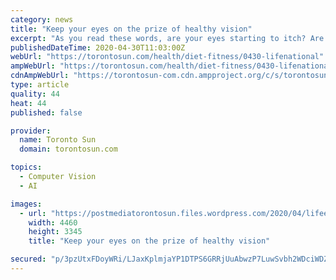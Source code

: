 ```yaml
---
category: news
title: "Keep your eyes on the prize of healthy vision"
excerpt: "As you read these words, are your eyes starting to itch? Are you squinting at your screen as words become blurred?And have you noticed your eyesight is getting worse now that you are working from"
publishedDateTime: 2020-04-30T11:03:00Z
webUrl: "https://torontosun.com/health/diet-fitness/0430-lifenational"
ampWebUrl: "https://torontosun.com/health/diet-fitness/0430-lifenational/amp"
cdnAmpWebUrl: "https://torontosun-com.cdn.ampproject.org/c/s/torontosun.com/health/diet-fitness/0430-lifenational/amp"
type: article
quality: 44
heat: 44
published: false

provider:
  name: Toronto Sun
  domain: torontosun.com

topics:
  - Computer Vision
  - AI

images:
  - url: "https://postmediatorontosun.files.wordpress.com/2020/04/lifeeyestraingettyimages-1152767903-e1588180136652.jpg"
    width: 4460
    height: 3345
    title: "Keep your eyes on the prize of healthy vision"

secured: "p/3pzUtxFDoyWRi/LJaxKplmjaYP1DTPS6GRRjUuAbwzP7LuwSvbh2WDciWDZBufMtN2iY93yQXhldpgE92bnowQtZApzhVC4emIi/U4jFIl2nyCHm8TaSvk0eFULKeem8y0UCOaIm5nZL+y2FG28zsF+10iUOWxXI0GW+sO3PQJb1wk7nE5xtQuhNOeS/jh7BE6hXy0j7F59W9tQEIFL6eevJtVz+SR1YbbxVQGfXt6PPcNrsJ5eokqSvg+Atr5Y73/3TbxD3K/dF8bQH9ZO7dL5ncwSh6GbD6jwa5joelbhGz3Ym4QLtXvXU8Ck+FU;ZBBwiqzPjqzn3BolzYW1xw=="
---
```


